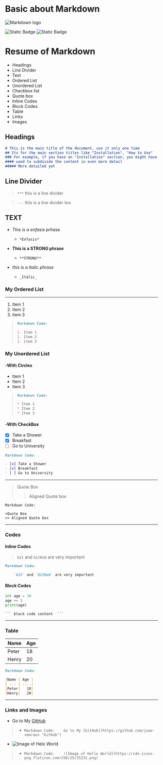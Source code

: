 # Basic about Markdown
![Markdown logo](https://cdn.hashnode.com/res/hashnode/image/upload/v1605362981730/wDYGLi6rK.png)

![Static Badge](https://img.shields.io/badge/version-2.0-blue)
![Static Badge](https://img.shields.io/badge/language-English-red)


# Resume of Markdown
- Headings
- Line Divider
- Text
- Ordered List
- Unordered List
- Checkbox list
- Quote box
- Inline Codes
- Block Codes
- Table
- Links
- Images

<!-- HEADINGS -->
## Headings
```markdown
# This is the main title of the document, use it only one time
## Its for the main section titles like "Installation", "How to Use"
### For example, if you have an "Installation" section, you might have a subheading for "Requirements" or "Step by Step"
#### used to subdivide the content in even more detail
##### More detailed yet
```
## Line Divider
<!-- DIVIDERS -->    
> `***` this is a line divider 

> `---` this is a line divider too


<!-- TEXT -->
## TEXT

- *This is a enfasis prhase*
    - ```*Enfasis*```

- **This is a STRONG phrase**
  - ```**STRONG**```

- _this is a Italic phrase_
   - ```_Italic_```



### My Ordered List
---
<!--Ordered List-->
1. Item 1
2. Item 2
3. item 3
> ```markdown
> Markdown Code:
> 
> 1. Item 1
> 2. Item 2
> 3. item 3
> ```

### My Unordered List

#### -With Circles

* Item 1
* Item 2
* Item 3
>```markdown
>Markdown Code:
>
>* Item 1
> * Item 2
> * Item 3
> ```

#### -With CheckBox
- [x] Take a Shower
- [x] Breakfast
- [ ] Go to University
```markdown
Markdown Code:

- [x] Take a Shower
- [x] Breakfast
- [ ] Go to University
```
---
>Quote Box
>> Aligned Quote box
```
Markdown Code:

>Quote Box
>> Aligned Quote box
```

<!--InLine Codes-->
---
### Codes
#### Inline Codes
>  `Git` and `GitHub` are very important
```markdown
Markdown Code:

    `Git` and `GitHub` are very important
```

<!--Block code-->
#### Block Codes
```python
int age = 30
age += 5
print(age)
```
` ``` block code content  ``` `


___
### Table
<!-- Table -->
|Name | Age |
| -   | -   |
|Peter|   18|
|Henry|   20|
```markdown
Markdown Code:

|Name | Age |
| --- | ----|
|Peter|   18|
|Henry|   20|
```

___
### Links and Images
- Go to My [GitHub](https://github.com/joao-vmoraes "GitHub") 

>- ```Markdown Code:    Go to My [GitHub](https://github.com/joao-vmoraes "GitHub") ```

- ![Image of Helo World](https://cdn-icons-png.freepik.com/256/5986/5986190.png?semt=ais_white_label)
>- ```Markdown Code:    ![Image of Hello World](https://cdn-icons-png.flaticon.com/256/25/25231.png)```
